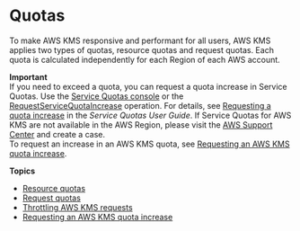 # Quotas<a name="limits"></a>

To make AWS KMS responsive and performant for all users, AWS KMS applies two types of quotas, resource quotas and request quotas\. Each quota is calculated independently for each Region of each AWS account\.

**Important**  
If you need to exceed a quota, you can request a quota increase in Service Quotas\. Use the [Service Quotas console](https://console.aws.amazon.com/servicequotas) or the [RequestServiceQuotaIncrease](https://docs.aws.amazon.com/servicequotas/2019-06-24/apireference/API_RequestServiceQuotaIncrease.html) operation\. For details, see [Requesting a quota increase](https://docs.aws.amazon.com/servicequotas/latest/userguide/request-increase.html) in the *Service Quotas User Guide*\. If Service Quotas for AWS KMS are not available in the AWS Region, please visit the [AWS Support Center](https://console.aws.amazon.com/support/home) and create a case\.   
To request an increase in an AWS KMS quota, see [Requesting an AWS KMS quota increase](increase-quota.md)\.

**Topics**
+ [Resource quotas](resource-limits.md)
+ [Request quotas](requests-per-second.md)
+ [Throttling AWS KMS requests](throttling.md)
+ [Requesting an AWS KMS quota increase](increase-quota.md)